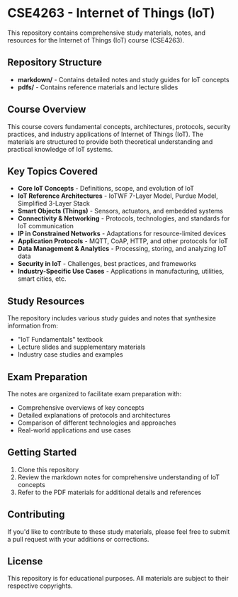 # CSE4263 - Internet of Things (IoT)

This repository contains comprehensive study materials, notes, and resources for the Internet of Things (IoT) course (CSE4263).

## Repository Structure

- **markdown/** - Contains detailed notes and study guides for IoT concepts
- **pdfs/** - Contains reference materials and lecture slides

## Course Overview

This course covers fundamental concepts, architectures, protocols, security practices, and industry applications of Internet of Things (IoT). The materials are structured to provide both theoretical understanding and practical knowledge of IoT systems.

## Key Topics Covered

- **Core IoT Concepts** - Definitions, scope, and evolution of IoT
- **IoT Reference Architectures** - IoTWF 7-Layer Model, Purdue Model, Simplified 3-Layer Stack
- **Smart Objects (Things)** - Sensors, actuators, and embedded systems
- **Connectivity & Networking** - Protocols, technologies, and standards for IoT communication
- **IP in Constrained Networks** - Adaptations for resource-limited devices
- **Application Protocols** - MQTT, CoAP, HTTP, and other protocols for IoT
- **Data Management & Analytics** - Processing, storing, and analyzing IoT data
- **Security in IoT** - Challenges, best practices, and frameworks
- **Industry-Specific Use Cases** - Applications in manufacturing, utilities, smart cities, etc.

## Study Resources

The repository includes various study guides and notes that synthesize information from:
- "IoT Fundamentals" textbook
- Lecture slides and supplementary materials
- Industry case studies and examples

## Exam Preparation

The notes are organized to facilitate exam preparation with:
- Comprehensive overviews of key concepts
- Detailed explanations of protocols and architectures
- Comparison of different technologies and approaches
- Real-world applications and use cases

## Getting Started

1. Clone this repository
2. Review the markdown notes for comprehensive understanding of IoT concepts
3. Refer to the PDF materials for additional details and references

## Contributing

If you'd like to contribute to these study materials, please feel free to submit a pull request with your additions or corrections.

## License

This repository is for educational purposes. All materials are subject to their respective copyrights.
